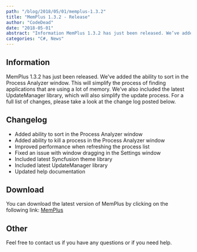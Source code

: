 ```yaml
---
path: "/blog/2018/05/01/memplus-1.3.2"
title: "MemPlus 1.3.2 - Release"
author: "CodeDead"
date: "2018-05-01"
abstract: "Information MemPlus 1.3.2 has just been released. We’ve added the ability to sort in the Process Analyzer window. This will simplify the process of finding applications that are using a lot of memory. We’ve also included the latest UpdateManager library,..."
categories: "C#, News"
---
```

## Information

MemPlus 1.3.2 has just been released. We’ve added the ability to sort in the Process Analyzer window. This will simplify the process of finding applications that are using a lot of memory. We’ve also included the latest UpdateManager library, which will also simplify the update process. For a full list of changes, please take a look at the change log posted below.

## Changelog

* Added ability to sort in the Process Analyzer window
* Added ability to kill a process in the Process Analyzer window
* Improved performance when refreshing the process list
* Fixed an issue with window dragging in the Settings window
* Included latest Syncfusion theme library
* Included latest UpdateManager library
* Updated help documentation

## Download

You can download the latest version of MemPlus by clicking on the following link:
<a href="/software/memplus">MemPlus</a>

## Other

Feel free to contact us if you have any questions or if you need help.
